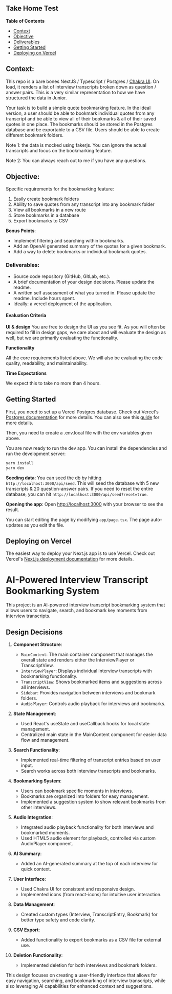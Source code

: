 ## Take Home Test

**Table of Contents**

- [Context](#context)
- [Objective](#objective)
- [Deliverables](#deliverables)
- [Getting Started](#getting-started)
- [Deploying on Vercel](#deploying-on-vercel)

## Context:

This repo is a bare bones NextJS / Typescript / Postgres / [Chakra UI](https://v2.chakra-ui.com/docs/components/). On load, it renders a list of interview transcripts broken down as question / answer pairs. This is a very similar representation to how we have structured the data in Junior.

Your task is to build a simple quote bookmarking feature. In the ideal version, a user should be able to bookmark individual quotes from any transcript and be able to view all of their bookmarks & all of their saved quotes in one place. The bookmarks should be stored in the Postgres database and be exportable to a CSV file. Users should be able to create different bookmark folders.

Note 1: the data is mocked using fakerjs. You can ignore the actual transcripts and focus on the bookmarking feature.

Note 2: You can always reach out to me if you have any questions.

## Objective:

Specific requirements for the bookmarking feature:

1. Easily create bookmark folders
2. Ability to save quotes from any transcript into any bookmark folder
3. View all bookmarks in a new route
4. Store bookmarks in a database
5. Export bookmarks to CSV

**Bonus Points**:

- Implement filtering and searching within bookmarks.
- Add an OpenAI generated summary of the quotes for a given bookmark.
- Add a way to delete bookmarks or individual bookmark quotes.

### Deliverables:

- Source code repository (GitHub, GitLab, etc.).
- A brief documentation of your design decisions. Please update the readme.
- A written self assessment of what you turned in. Please update the readme. Include hours spent.
- Ideally: a vercel deployment of the application.

#### Evaluation Criteria

**UI & design**
You are free to design the UI as you see fit. As you will often be required to fill in design gaps, we care about and will evaluate the design as well, but we are primarily evaluating the functionality.

**Functionality**

All the core requirements listed above. We will also be evaluating the code quality, readability, and maintainability.

**Time Expectations**

We expect this to take no more than 4 hours.

## Getting Started

First, you need to set up a Vercel Postgres database. Check out Vercel's [Postgres documentation](https://vercel.com/docs/storage/vercel-postgres) for more details. You can also see this [guide](https://nextjs.org/learn/dashboard-app/setting-up-your-database) for more details.

Then, you need to create a .env.local file with the env variables given above.

You are now ready to run the dev app. You can install the dependencies and run the development server:

```bash
yarn install
yarn dev
```

**Seeding data**:
You can seed the db by hitting `http://localhost:3000/api/seed`. This will seed the database with 5 new transcripts & 20 question-answer pairs. If you need to reset the entire database, you can hit `http://localhost:3000/api/seed?reset=true`.

**Opening the app**:
Open [http://localhost:3000](http://localhost:3000) with your browser to see the result.

You can start editing the page by modifying `app/page.tsx`. The page auto-updates as you edit the file.

## Deploying on Vercel

The easiest way to deploy your Next.js app is to use Vercel. Check out Vercel's [Next.js deployment documentation](https://nextjs.org/docs/deployment) for more details.

# AI-Powered Interview Transcript Bookmarking System

This project is an AI-powered interview transcript bookmarking system that allows users to navigate, search, and bookmark key moments from interview transcripts.

## Design Decisions

1. **Component Structure**:
   - `MainContent`: The main container component that manages the overall state and renders either the InterviewPlayer or TranscriptView.
   - `InterviewPlayer`: Displays individual interview transcripts with bookmarking functionality.
   - `TranscriptView`: Shows bookmarked items and suggestions across all interviews.
   - `Sidebar`: Provides navigation between interviews and bookmark folders.
   - `AudioPlayer`: Controls audio playback for interviews and bookmarks.

2. **State Management**:
   - Used React's useState and useCallback hooks for local state management.
   - Centralized main state in the MainContent component for easier data flow and management.

3. **Search Functionality**:
   - Implemented real-time filtering of transcript entries based on user input.
   - Search works across both interview transcripts and bookmarks.

4. **Bookmarking System**:
   - Users can bookmark specific moments in interviews.
   - Bookmarks are organized into folders for easy management.
   - Implemented a suggestion system to show relevant bookmarks from other interviews.

5. **Audio Integration**:
   - Integrated audio playback functionality for both interviews and bookmarked moments.
   - Used HTML5 audio element for playback, controlled via custom AudioPlayer component.

6. **AI Summary**:
   - Added an AI-generated summary at the top of each interview for quick context.

7. **User Interface**:
   - Used Chakra UI for consistent and responsive design.
   - Implemented icons (from react-icons) for intuitive user interaction.

8. **Data Management**:
   - Created custom types (Interview, TranscriptEntry, Bookmark) for better type safety and code clarity.

9. **CSV Export**:
   - Added functionality to export bookmarks as a CSV file for external use.

10. **Deletion Functionality**:
    - Implemented deletion for both interviews and bookmark folders.

This design focuses on creating a user-friendly interface that allows for easy navigation, searching, and bookmarking of interview transcripts, while also leveraging AI capabilities for enhanced context and suggestions.
